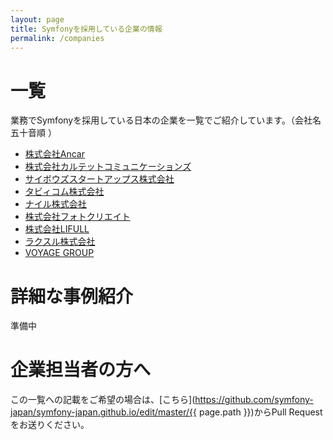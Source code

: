 ```yaml
---
layout: page
title: Symfonyを採用している企業の情報
permalink: /companies
---
```


# 一覧

業務でSymfonyを採用している日本の企業を一覧でご紹介しています。<span class="text-muted">（会社名五十音順 ）</span>

* [株式会社Ancar](http://ancar.co.jp/)
* [株式会社カルテットコミュニケーションズ](http://quartetcom.co.jp/recruit/engineer/)
* [サイボウズスタートアップス株式会社](https://cstap.com/)
* [タビィコム株式会社](https://tavii.co.jp/)
* [ナイル株式会社](http://nyle.co.jp/)
* [株式会社フォトクリエイト](https://www.photocreate.co.jp/)
* [株式会社LIFULL](https://lifull.com/)
* [ラクスル株式会社](https://corp.raksul.com/)
* [VOYAGE GROUP](https://voyagegroup.com/)

# 詳細な事例紹介

準備中

# 企業担当者の方へ

この一覧への記載をご希望の場合は、[こちら](https://github.com/symfony-japan/symfony-japan.github.io/edit/master/{{ page.path }})からPull Requestをお送りください。
